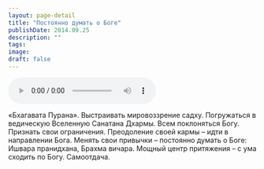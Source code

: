 ```yaml
---
layout: page-detail
title: "Постоянно думать о Боге"
publishDate: 2014.09.25
description: ""
tags:
image:
draft: false
---
```


<audio title="2014.09.25 - Постоянно думать о Боге.mp3" src="/upload/iblock/08c/08c5db3db455ae4c9a0affd9dcb29ad4.mp3" controls=""></audio>

 «Бхагавата Пурана». Выстраивать мировоззрение садху. Погружаться в ведическую Вселенную Санатана Дхармы. Всем поклоняться Богу. Признать свои ограничения. Преодоление своей кармы – идти в направлении Бога. Менять свои привычки – постоянно думать о Боге: Ишвара пранидхана, Брахма вичара. Мощный центр притяжения – с ума сходить по Богу. Самоотдача. 

  
